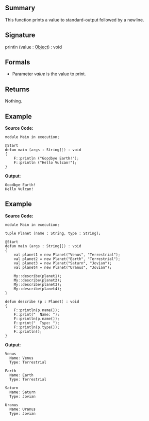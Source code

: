 ## Summary

This function prints a value to standard-output followed by a newline.

## Signature

println (value : [Object](https://docs.oracle.com/javase/7/docs/api/java/lang/Object.html)) : void

## Formals

+ Parameter <i>value</i> is the value to print.

## Returns

Nothing.

## Example

**Source Code:**

```plain
module Main in execution;

@Start
defun main (args : String[]) : void
{
    F::println ("Goodbye Earth!");
    F::println ("Hello Vulcan!");
}
```

**Output:**

```plain
Goodbye Earth!
Hello Vulcan!
```

## Example

**Source Code:**

```plain
module Main in execution;

tuple Planet (name : String, type : String);

@Start
defun main (args : String[]) : void
{
    val planet1 = new Planet("Venus", "Terrestrial");
    val planet2 = new Planet("Earth", "Terrestrial");
    val planet3 = new Planet("Saturn", "Jovian");
    val planet4 = new Planet("Uranus", "Jovian");

    My::describe(planet1);
    My::describe(planet2);
    My::describe(planet3);
    My::describe(planet4);
}

defun describe (p : Planet) : void
{
    F::println(p.name());
    F::print("  Name: ");
    F::println(p.name());
    F::print("  Type: ");
    F::println(p.type());
    F::println();
}
```

**Output:**

```plain
Venus
  Name: Venus
  Type: Terrestrial

Earth
  Name: Earth
  Type: Terrestrial

Saturn
  Name: Saturn
  Type: Jovian

Uranus
  Name: Uranus
  Type: Jovian
```


